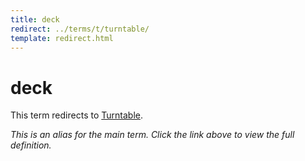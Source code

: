 ```yaml
---
title: deck
redirect: ../terms/t/turntable/
template: redirect.html
---
```


# deck

This term redirects to [Turntable](../terms/t/turntable/).

*This is an alias for the main term. Click the link above to view the full definition.*
